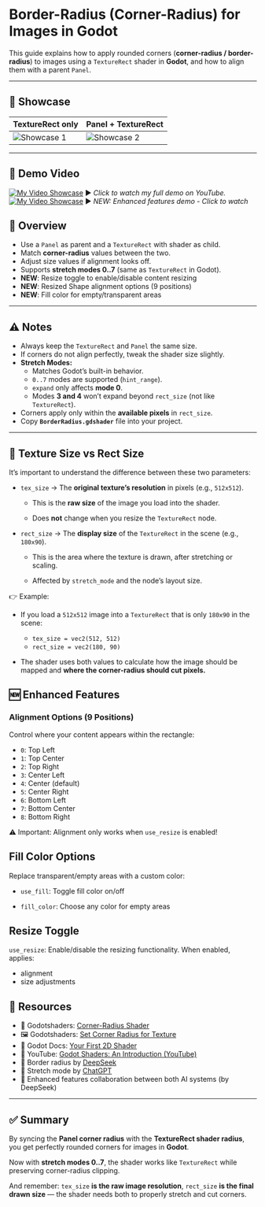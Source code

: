 # Border-Radius (Corner-Radius) for Images in Godot

This guide explains how to apply rounded corners (**corner-radius / border-radius**) to images using a `TextureRect` shader in **Godot**, and how to align them with a parent `Panel`.

---

## 📸 Showcase

| TextureRect only | Panel + TextureRect |
|----------------|---------------------------|
| ![Showcase 1](https://godotshaders.com/wp-content/uploads/2025/09/img-1.png) | ![Showcase 2](https://godotshaders.com/wp-content/uploads/2025/09/img-2.png) |

---

## 🎥 Demo Video
[![My Video Showcase](https://img.youtube.com/vi/UM1I97-V_I8/0.jpg)](https://www.youtube.com/watch?v=UM1I97-V_I8)
▶️ *Click to watch my full demo on YouTube.*
[![My Video Showcase](https://img.youtube.com/vi/68dlosOz77w/0.jpg)](https://www.youtube.com/watch?v=68dlosOz77w)
▶️ *NEW: Enhanced features demo - Click to watch* 


## 🎯 Overview
- Use a `Panel` as parent and a `TextureRect` with shader as child.  
- Match **corner-radius** values between the two.  
- Adjust size values if alignment looks off.  
- Supports **stretch modes 0..7** (same as `TextureRect` in Godot).
- **NEW**: Resize toggle to enable/disable content resizing
- **NEW**: Resized Shape alignment options (9 positions)
- **NEW**: Fill color for empty/transparent areas

---

## ⚠️ Notes
- Always keep the `TextureRect` and `Panel` the same size.  
- If corners do not align perfectly, tweak the shader size slightly.  
- **Stretch Modes:**
  - Matches Godot’s built-in behavior.
  - `0..7` modes are supported (`hint_range`).
  - `expand` only affects **mode 0**.
  - Modes **3 and 4** won’t expand beyond `rect_size` (not like `TextureRect`).
- Corners apply only within the **available pixels** in `rect_size`.
- Copy **`BorderRadius.gdshader`** file into your project.  

---

## 📐 Texture Size vs Rect Size

It’s important to understand the difference between these two parameters:

- `tex_size` → The **original texture’s resolution** in pixels (e.g., `512x512`).

  - This is the **raw size** of the image you load into the shader.

  - Does **not** change when you resize the `TextureRect` node.

- `rect_size` → The **display size** of the `TextureRect` in the scene (e.g., `180x90`).

  - This is the area where the texture is drawn, after stretching or scaling.

  - Affected by `stretch_mode` and the node’s layout size.

👉 Example:

- If you load a `512x512` image into a `TextureRect` that is only `180x90` in the scene:
  - `tex_size = vec2(512, 512)`
  - `rect_size = vec2(180, 90)`

- The shader uses both values to calculate how the image should be mapped and **where the corner-radius should cut pixels.**

## 🆕 Enhanced Features

### Alignment Options (9 Positions)

Control where your content appears within the rectangle:

- `0`: Top Left
- `1`: Top Center
- `2`: Top Right
- `3`: Center Left
- `4`: Center (default)
- `5`: Center Right
- `6`: Bottom Left
- `7`: Bottom Center
- `8`: Bottom Right

⚠️ Important: Alignment only works when `use_resize` is enabled!

## Fill Color Options

Replace transparent/empty areas with a custom color:

- `use_fill`: Toggle fill color on/off

- `fill_color`: Choose any color for empty areas

## Resize Toggle

`use_resize`: Enable/disable the resizing functionality. When enabled, applies:

- alignment
- size adjustments

## 🔗 Resources

- 🎨 Godotshaders: [Corner-Radius Shader](https://godotshaders.com/shader/corner-radius/)  
- 🖼 Godotshaders: [Set Corner Radius for Texture](https://godotshaders.com/shader/set-corner-radius-for-texture/)  
- 📘 Godot Docs: [Your First 2D Shader](https://docs.godotengine.org/en/3.6/tutorials/shaders/your_first_shader/your_first_2d_shader.html)  
- 🎥 YouTube: [Godot Shaders: An Introduction (YouTube)](https://www.youtube.com/watch?v=JM09avtMlmE)  
- 🤖 Border radius by [DeepSeek](https://chat.deepseek.com/)
- 🤖 Stretch mode by [ChatGPT](https://chat.openai.com/)  
- 🤖 Enhanced features collaboration between both AI systems (by DeepSeek)

---

## ✅ Summary

By syncing the **Panel corner radius** with the **TextureRect shader radius**, you get perfectly rounded corners for images in **Godot**.

Now with **stretch modes 0..7**, the shader works like `TextureRect` while preserving corner-radius clipping.

And remember: `tex_size` **is the raw image resolution**, `rect_size` **is the final drawn size** — the shader needs both to properly stretch and cut corners.

